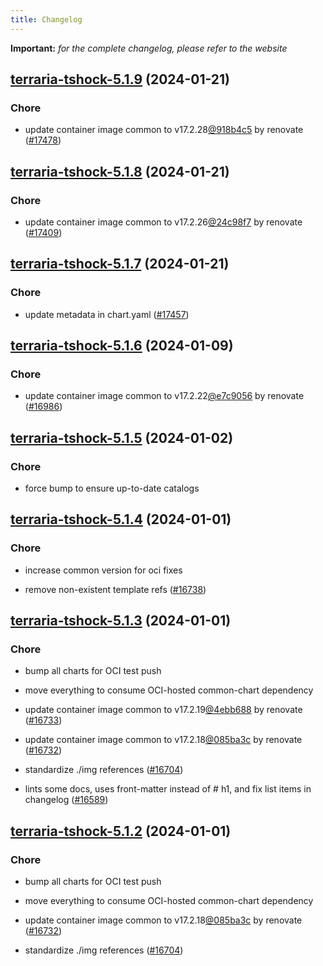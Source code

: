 ```yaml
---
title: Changelog
---
```


**Important:**
*for the complete changelog, please refer to the website*



## [terraria-tshock-5.1.9](https://github.com/truecharts/charts/compare/terraria-tshock-5.1.8...terraria-tshock-5.1.9) (2024-01-21)

### Chore



- update container image common to v17.2.28[@918b4c5](https://github.com/918b4c5) by renovate ([#17478](https://github.com/truecharts/charts/issues/17478))


## [terraria-tshock-5.1.8](https://github.com/truecharts/charts/compare/terraria-tshock-5.1.7...terraria-tshock-5.1.8) (2024-01-21)

### Chore



- update container image common to v17.2.26[@24c98f7](https://github.com/24c98f7) by renovate ([#17409](https://github.com/truecharts/charts/issues/17409))


## [terraria-tshock-5.1.7](https://github.com/truecharts/charts/compare/terraria-tshock-5.1.6...terraria-tshock-5.1.7) (2024-01-21)

### Chore



- update metadata in chart.yaml ([#17457](https://github.com/truecharts/charts/issues/17457))




## [terraria-tshock-5.1.6](https://github.com/truecharts/charts/compare/terraria-tshock-5.1.5...terraria-tshock-5.1.6) (2024-01-09)

### Chore



- update container image common to v17.2.22[@e7c9056](https://github.com/e7c9056) by renovate ([#16986](https://github.com/truecharts/charts/issues/16986))


## [terraria-tshock-5.1.5](https://github.com/truecharts/charts/compare/terraria-tshock-5.1.4...terraria-tshock-5.1.5) (2024-01-02)

### Chore



- force bump to ensure up-to-date catalogs


## [terraria-tshock-5.1.4](https://github.com/truecharts/charts/compare/terraria-tshock-5.1.3...terraria-tshock-5.1.4) (2024-01-01)

### Chore



- increase common version for oci fixes

- remove non-existent template refs ([#16738](https://github.com/truecharts/charts/issues/16738))


## [terraria-tshock-5.1.3](https://github.com/truecharts/charts/compare/terraria-tshock-5.1.0...terraria-tshock-5.1.3) (2024-01-01)

### Chore



- bump all charts for OCI test push

- move everything to consume OCI-hosted common-chart dependency

- update container image common to v17.2.19[@4ebb688](https://github.com/4ebb688) by renovate ([#16733](https://github.com/truecharts/charts/issues/16733))

- update container image common to v17.2.18[@085ba3c](https://github.com/085ba3c) by renovate ([#16732](https://github.com/truecharts/charts/issues/16732))

- standardize ./img references ([#16704](https://github.com/truecharts/charts/issues/16704))

- lints some docs, uses front-matter instead of # h1, and fix list items in changelog ([#16589](https://github.com/truecharts/charts/issues/16589))


## [terraria-tshock-5.1.2](https://github.com/truecharts/charts/compare/terraria-tshock-5.1.0...terraria-tshock-5.1.2) (2024-01-01)

### Chore



- bump all charts for OCI test push

- move everything to consume OCI-hosted common-chart dependency

- update container image common to v17.2.18[@085ba3c](https://github.com/085ba3c) by renovate ([#16732](https://github.com/truecharts/charts/issues/16732))

- standardize ./img references ([#16704](https://github.com/truecharts/charts/issues/16704))
